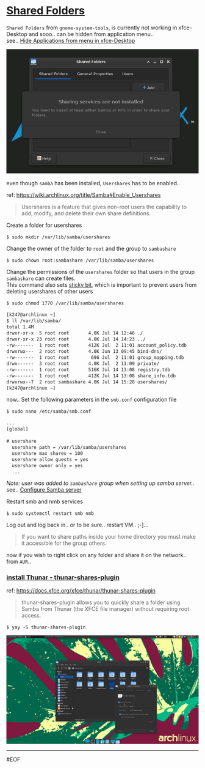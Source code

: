 # [Shared Folders](#shared-folders)

`Shared Folders` from `gnome-system-tools`, is currently not working in xfce-Desktop and sooo.. can be hidden from application menu.. <br>
see.. [Hide Applications from menu in xfce-Desktop](../#hide-applications-from-menu-in-xfce-desktop)

<p align="left"><img src="images/sharedFolders.png" alt="Shared Folders" width="600" /></p>

even though `samba` has been installed, `Usershares` has to be enabled..

ref: https://wiki.archlinux.org/title/Samba#Enable_Usershares 

> Usershares is a feature that gives non-root users the capability to add, modify, and delete their own share definitions.

Create a folder for usershares

```console
$ sudo mkdir /var/lib/samba/usershares
```

Change the owner of the folder to `root` and the group to `sambashare`

```console
$ sudo chown root:sambashare /var/lib/samba/usershares
```

Change the permissions of the `usershares` folder so that users in the group `sambashare` can create files. <br>
This command also sets [sticky bit](https://en.wikipedia.org/wiki/Sticky_bit), which is important to prevent users from deleting usershares of other users

```console
$ sudo chmod 1770 /var/lib/samba/usershares
```

```
[k247@archlinux ~]
$ ll /var/lib/samba/
total 1.4M
drwxr-xr-x  5 root root       4.0K Jul 14 12:46 ./
drwxr-xr-x 23 root root       4.0K Jul 14 14:23 ../
-rw-------  1 root root       412K Jul  2 11:01 account_policy.tdb
drwxrwx---  2 root root       4.0K Jun 13 09:45 bind-dns/
-rw-------  1 root root        696 Jul  2 11:01 group_mapping.tdb
drwx------  3 root root       4.0K Jul  2 11:09 private/
-rw-------  1 root root       516K Jul 14 13:08 registry.tdb
-rw-------  1 root root       412K Jul 14 13:08 share_info.tdb
drwxrwx--T  2 root sambashare 4.0K Jul 14 15:28 usershares/
[k247@archlinux ~]
```

now.. Set the following parameters in the `smb.conf` configuration file

```console
$ sudo nano /etc/samba/smb.conf
```

```
...
[global]

# usershare
  usershare path = /var/lib/samba/usershares
  usershare max shares = 100
  usershare allow guests = yes
  usershare owner only = yes
  ...
```
_Note: user was added to `sambashare` group when setting up samba server.._ see.. [Configure Samba server](../2022-06#configure-samba-server)


Restart smb and nmb services

```console
$ sudo systemctl restart smb nmb
```

Log out and log back in.. or to be sure.. restart VM.. ;-]...

> If you want to share paths inside your home directory you must make it accessible for the group others.

now if you wish to right click on any folder and share it on the network..<br>
from `AUR`..

### [install Thunar - thunar-shares-plugin](#thunarsharesplugin)

ref: https://docs.xfce.org/xfce/thunar/thunar-shares-plugin

> thunar-shares-plugin allows you to quickly share a folder using Samba
from Thunar (the XFCE file manager) without requiring root access.

```console
$ yay -S thunar-shares-plugin
```

<p align="left"><img src="images/thunarsharefolder.png" alt="Shared Folders" width="600" /></p>

---
#EOF
